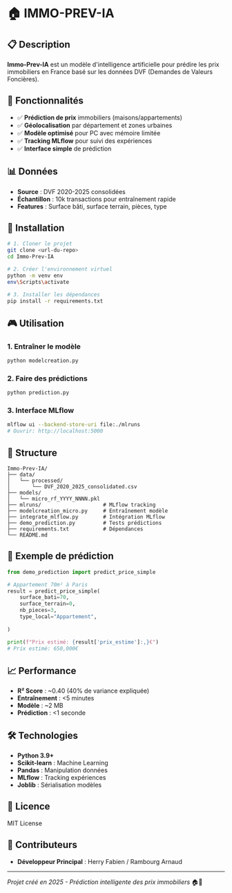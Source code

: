 # 🏠 IMMO-PREV-IA

## 📋 Description

**Immo-Prev-IA** est un modèle d'intelligence artificielle pour prédire les prix immobiliers en France basé sur les données DVF (Demandes de Valeurs Foncières).

## 🎯 Fonctionnalités

- ✅ **Prédiction de prix** immobiliers (maisons/appartements)
- ✅ **Géolocalisation** par département et zones urbaines
- ✅ **Modèle optimisé** pour PC avec mémoire limitée
- ✅ **Tracking MLflow** pour suivi des expériences
- ✅ **Interface simple** de prédiction

## 📊 Données

- **Source** : DVF 2020-2025 consolidées
- **Échantillon** : 10k transactions pour entraînement rapide
- **Features** : Surface bâti, surface terrain, pièces, type

## 🚀 Installation

```bash
# 1. Cloner le projet
git clone <url-du-repo>
cd Immo-Prev-IA

# 2. Créer l'environnement virtuel
python -m venv env
env\Scripts\activate

# 3. Installer les dépendances
pip install -r requirements.txt
```

## 🎮 Utilisation

### **1. Entraîner le modèle**
```bash
python modelcreation.py
```

### **2. Faire des prédictions**
```bash
python prediction.py
```

### **3. Interface MLflow**
```bash
mlflow ui --backend-store-uri file:./mlruns
# Ouvrir: http://localhost:5000
```

## 📁 Structure

```
Immo-Prev-IA/
├── data/
│   └── processed/
│       └── DVF_2020_2025_consolidated.csv
├── models/
│   └── micro_rf_YYYY_NNNN.pkl
├── mlruns/                    # MLflow tracking
├── modelcreation_micro.py     # Entraînement modèle
├── integrate_mlflow.py        # Intégration MLflow  
├── demo_prediction.py         # Tests prédictions
├── requirements.txt           # Dépendances
└── README.md
```

## 🧪 Exemple de prédiction

```python
from demo_prediction import predict_price_simple

# Appartement 70m² à Paris
result = predict_price_simple(
    surface_bati=70,
    surface_terrain=0,
    nb_pieces=3,
    type_local="Appartement",
    
)

print(f"Prix estimé: {result['prix_estime']:,}€")
# Prix estimé: 650,000€
```

## 📈 Performance

- **R² Score** : ~0.40 (40% de variance expliquée)
- **Entraînement** : <5 minutes
- **Modèle** : ~2 MB
- **Prédiction** : <1 seconde

## 🛠️ Technologies

- **Python 3.9+**
- **Scikit-learn** : Machine Learning
- **Pandas** : Manipulation données
- **MLflow** : Tracking expériences
- **Joblib** : Sérialisation modèles

## 📝 Licence

MIT License

## 👥 Contributeurs

- **Développeur Principal** : Herry Fabien / Rambourg Arnaud

---

*Projet créé en 2025 - Prédiction intelligente des prix immobiliers* 🏠🤖
